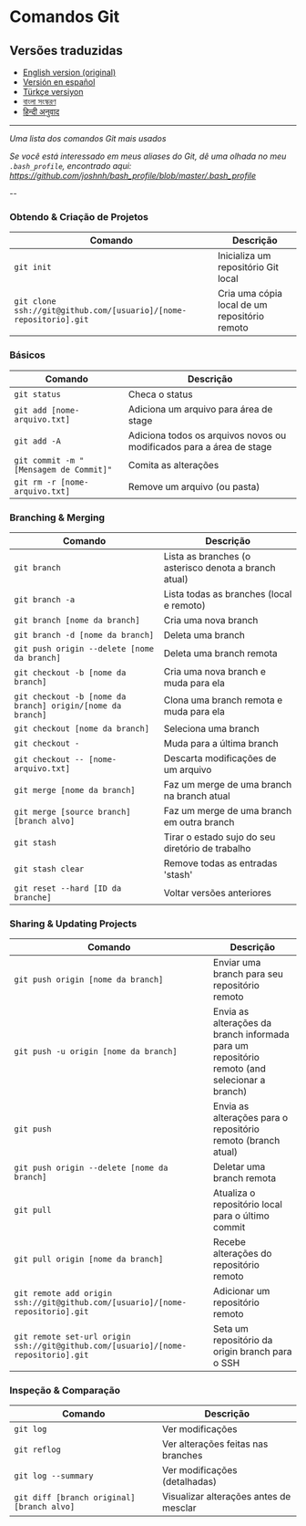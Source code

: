 Comandos Git
============

## Versões traduzidas
- [English version (original)](README.md)
- [Versión en español](READMEes.md)
- [Türkçe versiyon](READMEtr.md)
- [বাংলা সংস্করণ](READMEbn.md)
- [हिन्दी अनुवाद](READMEhi.md)

___

_Uma lista dos comandos Git mais usados_

*Se você está interessado em meus aliases do Git, dê uma olhada no meu `.bash_profile`, encontrado aqui: https://github.com/joshnh/bash_profile/blob/master/.bash_profile*

--

### Obtendo & Criação de Projetos

| Comando | Descrição |
| ------- | --------- |
| `git init` | Inicializa um repositório Git local |
| `git clone ssh://git@github.com/[usuario]/[nome-repositorio].git` | Cria uma cópia local de um repositório remoto |

### Básicos

| Comando | Descrição |
| ------- | --------- |
| `git status` | Checa o status |
| `git add [nome-arquivo.txt]` | Adiciona um arquivo para área de stage |
| `git add -A` | Adiciona todos os arquivos novos ou modificados para a área de stage |
| `git commit -m "[Mensagem de Commit]"` | Comita as alterações |
| `git rm -r [nome-arquivo.txt]` | Remove um arquivo (ou pasta) |

### Branching & Merging

| Comando | Descrição |
| ------- | --------- |
| `git branch` | Lista as branches (o asterisco denota a branch atual) |
| `git branch -a` | Lista todas as branches (local e remoto) |
| `git branch [nome da branch]` | Cria uma nova branch |
| `git branch -d [nome da branch]` | Deleta uma branch |
| `git push origin --delete [nome da branch]` | Deleta uma branch remota |
| `git checkout -b [nome da branch]` | Cria uma nova branch e muda para ela |
| `git checkout -b [nome da branch] origin/[nome da branch]` | Clona uma branch remota e muda para ela |
| `git checkout [nome da branch]` | Seleciona uma branch |
| `git checkout -` | Muda para a última branch |
| `git checkout -- [nome-arquivo.txt]` | Descarta modificações de um arquivo |
| `git merge [nome da branch]` | Faz um merge de uma branch na branch atual |
| `git merge [source branch] [branch alvo]` | Faz um merge de uma branch em outra branch |
| `git stash` | Tirar o estado sujo do seu diretório de trabalho |
| `git stash clear` | Remove todas as entradas 'stash' |
| `git reset --hard [ID da branche]` | Voltar versões anteriores |

### Sharing & Updating Projects

| Comando | Descrição |
| ------- | --------- |
| `git push origin [nome da branch]` | Enviar uma branch para seu repositório remoto |
| `git push -u origin [nome da branch]` | Envia as alterações da branch informada para um repositório remoto (and selecionar a branch) |
| `git push` | Envia as alterações para o repositório remoto (branch atual) |
| `git push origin --delete [nome da branch]` | Deletar uma branch remota |
| `git pull` | Atualiza o repositório local para o último commit |
| `git pull origin [nome da branch]` | Recebe alterações do repositório remoto |
| `git remote add origin ssh://git@github.com/[usuario]/[nome-repositorio].git` | Adicionar um repositório remoto |
| `git remote set-url origin ssh://git@github.com/[usuario]/[nome-repositorio].git` | Seta um repositório da origin branch para o SSH |

### Inspeção & Comparação

| Comando | Descrição |
| ------- | --------- |
| `git log` | Ver modificações |
| `git reflog` | Ver alterações feitas nas branches |
| `git log --summary` | Ver modificações (detalhadas) |
| `git diff [branch original] [branch alvo]` | Visualizar alterações antes de mesclar |

